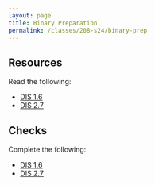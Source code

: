```yaml
---
layout: page
title: Binary Preparation
permalink: /classes/208-s24/binary-prep
---
```


<!--

## Overview

## Basic Learning Objectives

## Advanced Learning Objectives
-->

## Resources
Read the following:
* [DIS 1.6](https://diveintosystems.org/book/C1-C_intro/structs.html)
* [DIS 2.7](https://diveintosystems.org/book/C2-C_depth/structs.html)

## Checks
Complete the following:
* [DIS 1.6](http://runestone.cs.swarthmore.edu/DIS_Exercises/section-1_6.html)
* [DIS 2.7](http://runestone.cs.swarthmore.edu/DIS_Exercises/section-2_7.html)